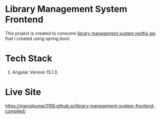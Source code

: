 # Library Management System Frontend

This project is created to consume [library management system restful api](https://github.com/manojkumar3199/library-management-system-api) that i created using spring boot.

# Tech Stack
1. Angular Version 15.1.3.

# Live Site
https://manojkumar3199.github.io/library-management-system-frontend-compiled/
